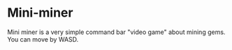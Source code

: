 # Mini-miner
Mini miner is a very simple command bar "video game" about mining gems.
You can move by WASD.

